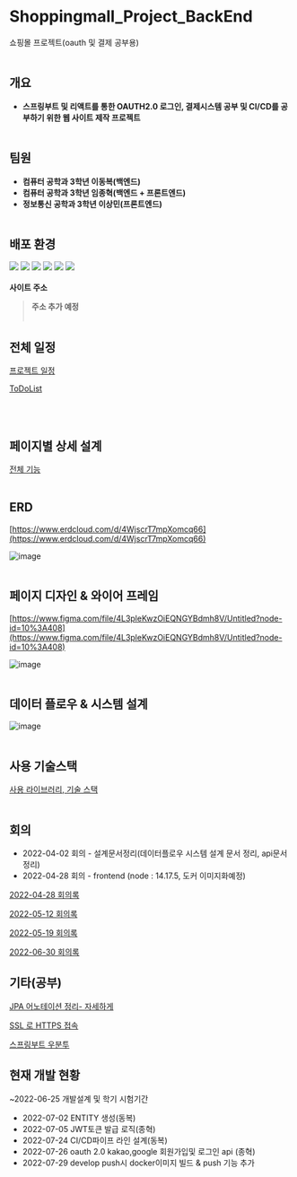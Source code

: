 # Shoppingmall_Project_BackEnd
쇼핑몰 프로젝트(oauth 및 결제 공부용)
<br></br>
## 개요


- **스프링부트 및 리액트를 통한 OAUTH2.0 로그인, 결제시스템 공부 및 CI/CD를 공부하기 위한 웹 사이트 제작 프로젝트**
<br></br>
## 팀원


- **컴퓨터 공학과 3학년 이동복(백엔드)**
- **컴퓨터 공학과 3학년 임종혁(백엔드 + 프론트엔드)**
- **정보통신 공학과 3학년 이상민(프론트엔드)**
<br></br>
## 배포 환경
<img src = "https://img.shields.io/badge/Ubuntu-22.04 LTS-E95420?logo=ubuntu"/> <img src = "https://img.shields.io/badge/Mysql-8.0.29-4479A1?logo=mysql"/>
<img src = "https://img.shields.io/badge/Gradle-7.4.1-02303A?logo=gradle"/>
<img src = "https://img.shields.io/badge/Java-1.8.0-007396?logo=java"/>
<img src = "https://img.shields.io/badge/Spring Boot-2.6.7-6DB33F?logo=spring boot"/>
<img src = "https://img.shields.io/badge/Spring Security-5.6.3-6DB33F?logo=spring security"/>
<br></br>
**사이트 주소**
>**주소 추가 예정**
<br></br>
## 전체 일정


[프로젝트 일정](https://topaz-joke-66e.notion.site/6a30dbd548004f50b7d4e134f688d145?v=9e347e822a18432ab3911b05977b0c14)

[ToDoList](https://topaz-joke-66e.notion.site/ToDoList-87d9f99b9876420eb729ac1afd5b5c10)

<br></br>
## 페이지별 상세 설계


[전체 기능](https://topaz-joke-66e.notion.site/55295792eb364b43a80091a4f6a7961d)
<br></br>
## ERD


[https://www.erdcloud.com/d/4WjscrT7mpXomcq66](https://www.erdcloud.com/d/4WjscrT7mpXomcq66)

![image](https://user-images.githubusercontent.com/42925746/177471926-9d74b77a-f022-43f0-b555-daf6d2e28a6d.png)
<br></br>
## 페이지 디자인 & 와이어 프레임


[https://www.figma.com/file/4L3pleKwzOiEQNGYBdmh8V/Untitled?node-id=10%3A408](https://www.figma.com/file/4L3pleKwzOiEQNGYBdmh8V/Untitled?node-id=10%3A408)

![image](https://user-images.githubusercontent.com/42925746/177485476-234ed37b-6666-46a8-97e3-f5b2f64ab948.png)
<br></br>
## 데이터 플로우 & 시스템 설계

![image](https://user-images.githubusercontent.com/42925746/177472074-69ecf91d-e34c-4de0-9021-61aeabb3bbe1.png)
<br></br>
## 사용 기술스택

[사용 라이브러리, 기술 스택](https://topaz-joke-66e.notion.site/96da1159533c4ef79e29c825541967ff)
<br></br>
## 회의


- 2022-04-02 회의 - 설계문서정리(데이터플로우 시스템 설계 문서 정리, api문서 정리)
- 2022-04-28 회의 - frontend (node : 14.17.5, 도커 이미지화예정)

[2022-04-28 회의록](https://topaz-joke-66e.notion.site/2022-04-28-1356fee8fb814f31bba7a5e06c29e61b)

[2022-05-12 회의록](https://topaz-joke-66e.notion.site/2022-05-12-5462b0e6d0e94536841a1b77c480a483)

[2022-05-19 회의록 ](https://topaz-joke-66e.notion.site/2022-05-19-bce11574e2e044c082f2206bede7f07f)

[2022-06-30 회의록](https://topaz-joke-66e.notion.site/2022-06-30-7ed491e93469493f94fda8d22e371b3e)

## 기타(공부)

[JPA 어노테이션 정리- 자세하게](https://topaz-joke-66e.notion.site/JPA-5b8d15281f9148ca9d48dadfdf8e87d0)

[SSL 로 HTTPS 접속](https://topaz-joke-66e.notion.site/SSL-HTTPS-fd26662666094700a6ca5246dcc83604)

[스프링부트 우분투](https://topaz-joke-66e.notion.site/a03d1e5268544647b9d67bf72aebf0c4)

## 현재 개발 현황

~2022-06-25 개발설계 및 학기 시험기간
- 2022-07-02 ENTITY 생성(동복)
- 2022-07-05 JWT토큰 발급 로직(종혁)
- 2022-07-24 CI/CD파이프 라인 설계(동복)
- 2022-07-26 oauth 2.0 kakao,google 회원가입및 로그인 api (종혁)
- 2022-07-29 develop push시 docker이미지 빌드 & push 기능 추가

